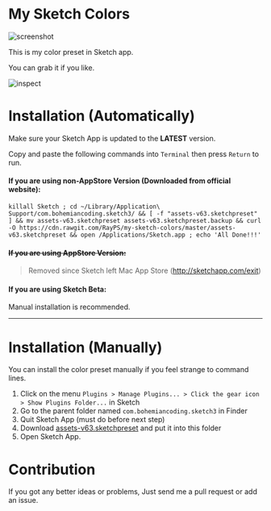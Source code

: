 # My Sketch Colors

![screenshot](screenshot.png)

This is my color preset in Sketch app.

You can grab it if you like.

![inspect](inspect.png)


# Installation (Automatically)

Make sure your Sketch App is updated to the **LATEST** version.

Copy and paste the following commands into `Terminal` then press `Return` to run.


#### If you are using non-AppStore Version (Downloaded from official website):
```
killall Sketch ; cd ~/Library/Application\ Support/com.bohemiancoding.sketch3/ && [ -f "assets-v63.sketchpreset" ] && mv assets-v63.sketchpreset assets-v63.sketchpreset.backup && curl -O https://cdn.rawgit.com/RayPS/my-sketch-colors/master/assets-v63.sketchpreset && open /Applications/Sketch.app ; echo 'All Done!!!'
```

#### <strike>If you are using AppStore Version:</strike>
> Removed since Sketch left Mac App Store (<http://sketchapp.com/exit>)

#### If you are using Sketch Beta:
Manual installation is recommended.

---

# Installation (Manually)

You can install the color preset manually if you feel strange to command lines.


1. Click on the menu `Plugins > Manage Plugins... > Click the gear icon > Show Plugins Folder...` in Sketch
2. Go to the parent folder named `com.bohemiancoding.sketch3` in Finder
3. Quit Sketch App (must do before next step)
4. Download [assets-v63.sketchpreset](https://github.com/RayPS/my-sketch-colors/raw/master/assets-v63.sketchpreset) and put it into this folder
5. Open Sketch App.


# Contribution

If you got any better ideas or problems,
Just send me a pull request or add an issue.
